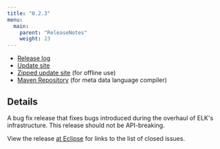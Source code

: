 ```yaml
---
title: "0.2.3"
menu:
  main:
    parent: "ReleaseNotes"
    weight: 23
---
```


* [Release log](https://projects.eclipse.org/projects/modeling.elk/releases/0.2.3)
* [Update site](http://download.eclipse.org/elk/updates/releases/0.2.3/)
* [Zipped update site](http://download.eclipse.org/elk/updates/releases/0.2.3/elk-0.2.3.zip) (for offline use)
* [Maven Repository](http://download.eclipse.org/elk/maven/releases/0.2.3) (for meta data language compiler)


## Details

A bug fix release that fixes bugs introduced during the overhaul of ELK's infrastructure. This release should not be API-breaking.

View the release [at Eclipse](https://projects.eclipse.org/projects/modeling.elk/releases/0.2.3) for links to the list of closed issues.

